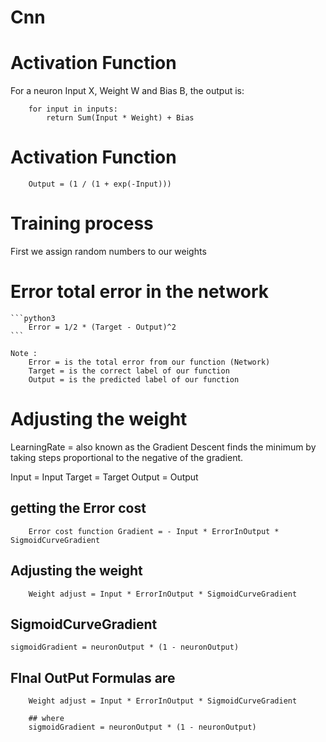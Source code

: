 # Cnn

# Activation Function

For a neuron Input X, Weight W and Bias B, the output is:
```python3
    for input in inputs:
        return Sum(Input * Weight) + Bias
```


# Activation Function
```python3
    Output = (1 / (1 + exp(-Input)))
```


# Training process
First we assign random numbers to our weights


# Error total error in the network
    ```python3
        Error = 1/2 * (Target - Output)^2
    ```

    Note :
        Error = is the total error from our function (Network)
        Target = is the correct label of our function
        Output = is the predicted label of our function


# Adjusting the weight
LearningRate = also known as the Gradient Descent finds the minimum by taking steps proportional to the negative of the gradient.

Input = Input
Target = Target
Output = Output

## getting the Error cost
```python3
    Error cost function Gradient = - Input * ErrorInOutput * SigmoidCurveGradient
```

## Adjusting the weight
```python3
    Weight adjust = Input * ErrorInOutput * SigmoidCurveGradient
```

## SigmoidCurveGradient
```python3
sigmoidGradient = neuronOutput * (1 - neuronOutput)
```

## FInal OutPut Formulas are
```python3
    Weight adjust = Input * ErrorInOutput * SigmoidCurveGradient

    ## where
    sigmoidGradient = neuronOutput * (1 - neuronOutput)

```

